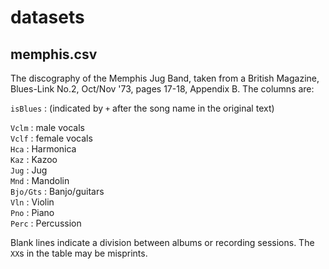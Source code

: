 # datasets

## memphis.csv

The discography of the Memphis Jug Band, taken from a British Magazine, Blues-Link No.2, Oct/Nov '73, pages 17-18, Appendix B. The columns are:

`isBlues` : (indicated by  `+` after the song name in the original text)

`Vclm`    : male vocals<br/>
`Vclf`    : female vocals<br/>
`Hca`     : Harmonica<br/>
`Kaz`     : Kazoo<br/>
`Jug`     : Jug<br/>
`Mnd`     : Mandolin<br/>
`Bjo/Gts` : Banjo/guitars<br/>
`Vln`     : Violin<br/>
`Pno`     : Piano<br/>
`Perc`    : Percussion<br/>

Blank lines indicate a division between albums or recording sessions. The `XX`s in the table may be misprints.
